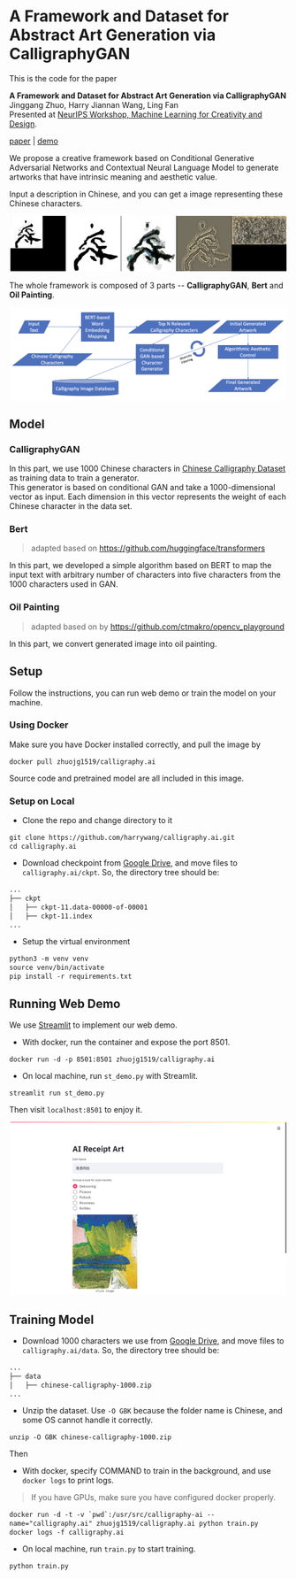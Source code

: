 # A Framework and Dataset for Abstract Art Generation via CalligraphyGAN  

This is the code for the paper

**A Framework and Dataset for Abstract Art Generation via CalligraphyGAN**  
Jinggang Zhuo, Harry Jiannan Wang, Ling Fan  
Presented at [NeurIPS Workshop, Machine Learning for Creativity and Design](https://neurips2020creativity.github.io/).  

[paper]() | [demo](http://54.223.165.220:8501)  

We propose a creative framework based on Conditional Generative Adversarial Networks and Contextual Neural Language Model to generate artworks that have intrinsic meaning and aesthetic value.

Input a description in Chinese, and you can get a image representing these Chinese characters.  

<div align=center><img width="500" src="images/1579404347-final.jpg" /></div>

The whole framework is composed of 3 parts -- **CalligraphyGAN**, **Bert** and **Oil Painting**.  

<div align=center><img width="500" src="images/framework.png" /></div>

## Model

### CalligraphyGAN  

In this part, we use 1000 Chinese characters in [Chinese Calligraphy Dataset](https://github.com/zhuojg/chinese-calligraphy-dataset)
 as training data to train a generator.  
This generator is based on conditional GAN and take a 1000-dimensional vector as input. Each dimension in this 
vector represents the weight of each Chinese character in the data set.

### Bert  

>adapted based on https://github.com/huggingface/transformers  

In this part, we developed a simple algorithm based on BERT to map the input text with arbitrary number of characters into five characters from the 1000 characters used in GAN.

### Oil Painting  

>adapted based on by https://github.com/ctmakro/opencv_playground  

In this part, we convert generated image into oil painting.  

## Setup  

Follow the instructions, you can run web demo or train the model on your machine.  

### Using Docker  

Make sure you have Docker installed correctly, and pull the image by
```shell
docker pull zhuojg1519/calligraphy.ai
```
Source code and pretrained model are all included in this image.

### Setup on Local  

- Clone the repo and change directory to it

```shell
git clone https://github.com/harrywang/calligraphy.ai.git
cd calligraphy.ai
```

- Download checkpoint from [Google Drive](https://drive.google.com/drive/folders/1p7rDUKU_43WbdoKSE5iRKf2decnWTt-B?usp=sharing), 
and move files to `calligraphy.ai/ckpt`. So, the directory tree should be:  
```shell
...
├── ckpt
│   ├── ckpt-11.data-00000-of-00001
│   ├── ckpt-11.index
...
```

- Setup the virtual environment  
```shell
python3 -m venv venv
source venv/bin/activate
pip install -r requirements.txt
```

## Running Web Demo  

We use [Streamlit](https://www.streamlit.io/) to implement our web demo.  

- With docker, run the container and expose the port 8501.  

```shell
docker run -d -p 8501:8501 zhuojg1519/calligraphy.ai
```

- On local machine, run `st_demo.py` with Streamlit.  

```shell
streamlit run st_demo.py
```

Then visit `localhost:8501` to enjoy it.

<div align=center><img width="500" src="images/web_demo.png" /></div>

## Training Model

- Download 1000 characters we use from [Google Drive](https://drive.google.com/file/d/14xsoRphUO3YSFz6IwD8IKyeCfYNwonf8/view?usp=sharing),
and move files to `calligraphy.ai/data`. So, the directory tree should be:  
```shell
...
├── data
│   ├── chinese-calligraphy-1000.zip
...
```

- Unzip the dataset. Use `-O GBK` because the folder name is Chinese, and some OS cannot handle it correctly.  
```shell
unzip -O GBK chinese-calligraphy-1000.zip
```

Then

- With docker, specify COMMAND to train in the background, and use `docker logs` to print logs.  

> If you have GPUs, make sure you have configured docker properly.  

```shell
docker run -d -t -v `pwd`:/usr/src/calligraphy-ai --name="calligraphy.ai" zhuojg1519/calligraphy.ai python train.py
docker logs -f calligraphy.ai
```

- On local machine, run `train.py` to start training.  
```shell
python train.py
```
